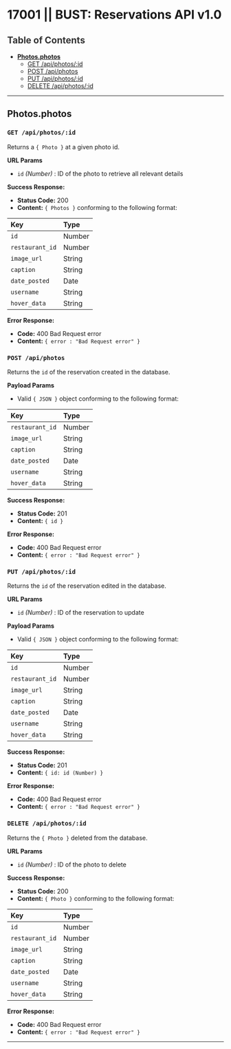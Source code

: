 # 17001 || BUST: Reservations API v1.0

 ## <a style="color: #333333">Table of Contents</a>
* [**Photos.photos**](#photosphotos)
    * [GET /api/photos/:id](#get-apiphotosid)
    * [POST /api/photos](#post-apiphotos)
    * [PUT /api/photos/:id](#put-apiphotosid)
    * [DELETE /api/photos/:id](#delete-apiphotosid)
<hr>

 ## Photos.photos
### `GET /api/photos/:id`
Returns a `{ Photo }` at a given photo id.

 **URL Params**
  * `id` _(Number)_ : ID of the photo to retrieve all relevant details

 **Success Response:**
  * **Status Code:** 200
  * **Content:** `{ Photos }` conforming to the following format:

   |Key              |Type    |
   |:--------------- |:------ |
   |`id`             |Number  |
   |`restaurant_id`  |Number  |
   |`image_url`      |String  |
   |`caption`        |String  |
   |`date_posted`    |Date    |
   |`username`       |String  |
   |`hover_data`     |String  |

 **Error Response:**
  * **Code:** 400 Bad Request error
  * **Content:** `{ error : "Bad Request error" }`

 ### `POST /api/photos`
Returns the `id` of the reservation created in the database.

 **Payload Params**
  * Valid `{ JSON }` object conforming to the following format:

   |Key              |Type    |
   |:--------------- |:------ |
   |`restaurant_id`  |Number  |
   |`image_url`      |String  |
   |`caption`        |String  |
   |`date_posted`    |Date    |
   |`username`       |String  |
   |`hover_data`     |String  |

 **Success Response:**
  * **Status Code:** 201
  * **Content:** `{ id }`

 **Error Response:**
  * **Code:** 400 Bad Request error
  * **Content:** `{ error : "Bad Request error" }`

 ### `PUT /api/photos/:id`
Returns the `id` of the reservation edited in the database.

 **URL Params**
  * `id` _(Number)_ : ID of the reservation to update

 **Payload Params**
  * Valid `{ JSON }` object conforming to the following format:

   |Key              |Type    |
   |:--------------- |:------ |
   |`id`             |Number  |
   |`restaurant_id`  |Number  |
   |`image_url`      |String  |
   |`caption`        |String  |
   |`date_posted`    |Date    |
   |`username`       |String  |
   |`hover_data`     |String  |

 **Success Response:**
  * **Status Code:** 201
  * **Content:** `{ id: id (Number) }`

 **Error Response:**
  * **Code:** 400 Bad Request error
  * **Content:** `{ error : "Bad Request error" }`

 ### `DELETE /api/photos/:id`
Returns the `{ Photo }` deleted from the database.

 **URL Params**
  * `id` _(Number)_ : ID of the photo to delete

 **Success Response:**
  * **Status Code:** 200
  * **Content:** `{ Photo }` conforming to the following format:

   |Key              |Type    |
   |:--------------- |:------ |
   |`id`             |Number  |
   |`restaurant_id`  |Number  |
   |`image_url`      |String  |
   |`caption`        |String  |
   |`date_posted`    |Date    |
   |`username`       |String  |
   |`hover_data`     |String  |

 **Error Response:**
  * **Code:** 400 Bad Request error
  * **Content:** `{ error : "Bad Request error" }`
<hr>
